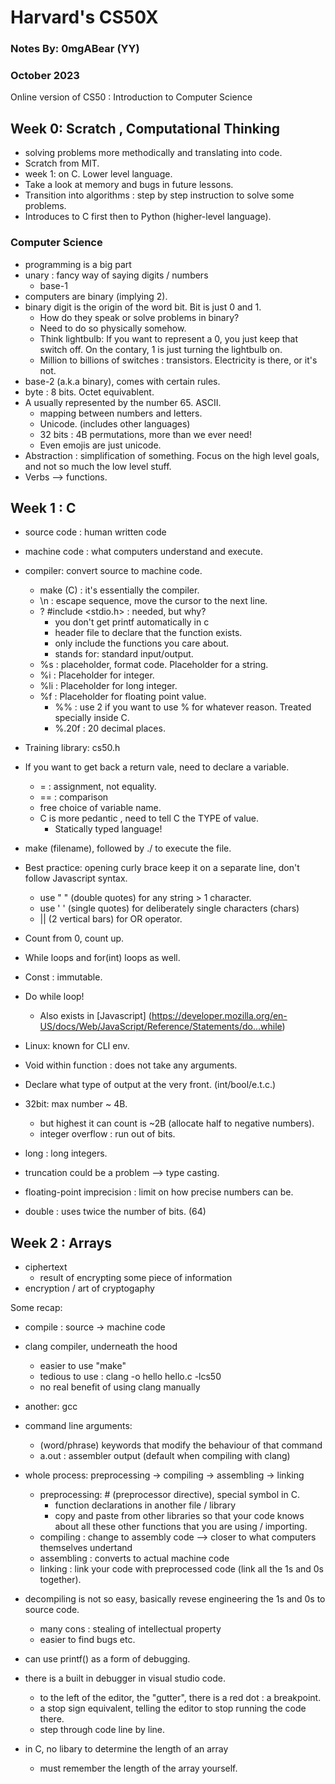 # Harvard's CS50X

### Notes By: 0mgABear (YY)

### October 2023

Online version of CS50 : Introduction to Computer Science

## Week 0: Scratch , Computational Thinking

- solving problems more methodically and translating into code.
- Scratch from MIT.
- week 1: on C. Lower level language.
- Take a look at memory and bugs in future lessons.
- Transition into algorithms : step by step instruction to solve some problems.
- Introduces to C first then to Python (higher-level language).

### Computer Science

- programming is a big part
- unary : fancy way of saying digits / numbers
  - base-1
- computers are binary (implying 2).
- binary digit is the origin of the word bit. Bit is just 0 and 1.
  - How do they speak or solve problems in binary?
  - Need to do so physically somehow.
  - Think lightbulb: If you want to represent a 0, you just keep that switch off. On the contary, 1 is just turning the lightbulb on.
  - Million to billions of switches : transistors. Electricity is there, or it's not.
- base-2 (a.k.a binary), comes with certain rules.
- byte : 8 bits. Octet equivablent.
- A usually represented by the number 65. ASCII.
  - mapping between numbers and letters.
  - Unicode. (includes other languages)
  - 32 bits : 4B permutations, more than we ever need!
  - Even emojis are just unicode.
- Abstraction : simplification of something. Focus on the high level goals, and not so much the low level stuff.
- Verbs --> functions.

## Week 1 : C

- source code : human written code
- machine code : what computers understand and execute.
- compiler: convert source to machine code.
  - make (C) : it's essentially the compiler.
  - \n : escape sequence, move the cursor to the next line.
  - ? #include <stdio.h> : needed, but why?
    - you don't get printf automatically in c
    - header file to declare that the function exists.
    - only include the functions you care about.
    - stands for: standard input/output.
  - %s : placeholder, format code. Placeholder for a string.
  - %i : Placeholder for integer.
  - %li : Placeholder for long integer.
  - %f : Placeholder for floating point value.
    - %% : use 2 if you want to use % for whatever reason. Treated specially inside C.
    - %.20f : 20 decimal places.
- Training library: cs50.h
- If you want to get back a return vale, need to declare a variable.
  - = : assignment, not equality.
  - == : comparison
  - free choice of variable name.
  - C is more pedantic , need to tell C the TYPE of value.
    - Statically typed language!
- make (filename), followed by ./ to execute the file.
- Best practice: opening curly brace keep it on a separate line, don't follow Javascript syntax.
  - use " " (double quotes) for any string > 1 character.
  - use ' ' (single quotes) for deliberately single characters (chars)
  - || (2 vertical bars) for OR operator.
- Count from 0, count up.
- While loops and for(int) loops as well.
- Const : immutable.
- Do while loop!

  - Also exists in [Javascript] (https://developer.mozilla.org/en-US/docs/Web/JavaScript/Reference/Statements/do...while)

- Linux: known for CLI env.

- Void within function : does not take any arguments.
- Declare what type of output at the very front. (int/bool/e.t.c.)

- 32bit: max number ~ 4B.
  - but highest it can count is ~2B (allocate half to negative numbers).
  - integer overflow : run out of bits.
- long : long integers.
- truncation could be a problem --> type casting.
- floating-point imprecision : limit on how precise numbers can be.
- double : uses twice the number of bits. (64)

## Week 2 : Arrays

- ciphertext
  - result of encrypting some piece of information
- encryption / art of cryptogaphy

Some recap:

- compile : source -> machine code
- clang compiler, underneath the hood
  - easier to use "make"
  - tedious to use : clang -o hello hello.c -lcs50
  - no real benefit of using clang manually
- another: gcc
- command line arguments:
  - (word/phrase) keywords that modify the behaviour of that command
  - a.out : assembler output (default when compiling with clang)
- whole process: preprocessing -> compiling -> assembling -> linking
  - preprocessing: # (preprocessor directive), special symbol in C.
    - function declarations in another file / library
    - copy and paste from other libraries so that your code knows about all these other functions that you are using / importing.
  - compiling : change to assembly code --> closer to what computers themselves undertand
  - assembling : converts to actual machine code
  - linking : link your code with preprocessed code (link all the 1s and 0s together).
- decompiling is not so easy, basically revese engineering the 1s and 0s to source code.
  - many cons : stealing of intellectual property
  - easier to find bugs etc.
- can use printf() as a form of debugging.
- there is a built in debugger in visual studio code.

  - to the left of the editor, the "gutter", there is a red dot : a breakpoint.
  - a stop sign equivalent, telling the editor to stop running the code there.
  - step through code line by line.

- in C, no libary to determine the length of an array
  - must remember the length of the array yourself.
